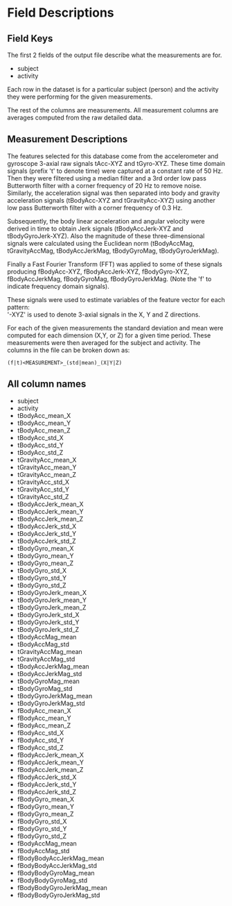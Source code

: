 # Field Descriptions

## Field Keys

The first 2 fields of the output file describe what the measurements are for.
* subject
* activity

Each row in the dataset is for a particular subject (person) and the
activity they were performing for the given measurements.

The rest of the columns are measurements.  All measurement columns are
averages computed from the raw detailed data.

## Measurement Descriptions

The features selected for this database come from the accelerometer and gyroscope 3-axial raw signals tAcc-XYZ and tGyro-XYZ. These time domain signals (prefix 't' to denote time) were captured at a constant rate of 50 Hz. Then they were filtered using a median filter and a 3rd order low pass Butterworth filter with a corner frequency of 20 Hz to remove noise. Similarly, the acceleration signal was then separated into body and gravity acceleration signals (tBodyAcc-XYZ and tGravityAcc-XYZ) using another low pass Butterworth filter with a corner frequency of 0.3 Hz. 

Subsequently, the body linear acceleration and angular velocity were derived in time to obtain Jerk signals (tBodyAccJerk-XYZ and tBodyGyroJerk-XYZ). Also the magnitude of these three-dimensional signals were calculated using the Euclidean norm (tBodyAccMag, tGravityAccMag, tBodyAccJerkMag, tBodyGyroMag, tBodyGyroJerkMag). 

Finally a Fast Fourier Transform (FFT) was applied to some of these signals producing fBodyAcc-XYZ, fBodyAccJerk-XYZ, fBodyGyro-XYZ, fBodyAccJerkMag, fBodyGyroMag, fBodyGyroJerkMag. (Note the 'f' to indicate frequency domain signals). 

These signals were used to estimate variables of the feature vector for each pattern:  
'-XYZ' is used to denote 3-axial signals in the X, Y and Z directions.

For each of the given measurements the standard deviation and mean were computed
for each dimension (X,Y, or Z) for a given time period.  These measurements were
then averaged for the subject and activity.  The columns in the file can be
broken down as:

    (f|t)<MEASUREMENT>_(std|mean)_(X|Y|Z)


## All column names

*    subject
*	activity
*	tBodyAcc_mean_X
*	tBodyAcc_mean_Y
*	tBodyAcc_mean_Z
*	tBodyAcc_std_X
*	tBodyAcc_std_Y
*	tBodyAcc_std_Z
*	tGravityAcc_mean_X
*	tGravityAcc_mean_Y
*	tGravityAcc_mean_Z
*	tGravityAcc_std_X
*	tGravityAcc_std_Y
*	tGravityAcc_std_Z
*	tBodyAccJerk_mean_X
*	tBodyAccJerk_mean_Y
*	tBodyAccJerk_mean_Z
*	tBodyAccJerk_std_X
*	tBodyAccJerk_std_Y
*	tBodyAccJerk_std_Z
*	tBodyGyro_mean_X
*	tBodyGyro_mean_Y
*	tBodyGyro_mean_Z
*	tBodyGyro_std_X
*	tBodyGyro_std_Y
*	tBodyGyro_std_Z
*	tBodyGyroJerk_mean_X
*	tBodyGyroJerk_mean_Y
*	tBodyGyroJerk_mean_Z
*	tBodyGyroJerk_std_X
*	tBodyGyroJerk_std_Y
*	tBodyGyroJerk_std_Z
*	tBodyAccMag_mean
*	tBodyAccMag_std
*	tGravityAccMag_mean
*	tGravityAccMag_std
*	tBodyAccJerkMag_mean
*	tBodyAccJerkMag_std
*	tBodyGyroMag_mean
*	tBodyGyroMag_std
*	tBodyGyroJerkMag_mean
*	tBodyGyroJerkMag_std
*	fBodyAcc_mean_X
*	fBodyAcc_mean_Y
*	fBodyAcc_mean_Z
*	fBodyAcc_std_X
*	fBodyAcc_std_Y
*	fBodyAcc_std_Z
*	fBodyAccJerk_mean_X
*	fBodyAccJerk_mean_Y
*	fBodyAccJerk_mean_Z
*	fBodyAccJerk_std_X
*	fBodyAccJerk_std_Y
*	fBodyAccJerk_std_Z
*	fBodyGyro_mean_X
*	fBodyGyro_mean_Y
*	fBodyGyro_mean_Z
*	fBodyGyro_std_X
*	fBodyGyro_std_Y
*	fBodyGyro_std_Z
*	fBodyAccMag_mean
*	fBodyAccMag_std
*	fBodyBodyAccJerkMag_mean
*	fBodyBodyAccJerkMag_std
*	fBodyBodyGyroMag_mean
*	fBodyBodyGyroMag_std
*	fBodyBodyGyroJerkMag_mean
*	fBodyBodyGyroJerkMag_std
